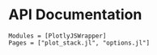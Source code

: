 # API Documentation

```@autodocs
Modules = [PlotlyJSWrapper]
Pages = ["plot_stack.jl", "options.jl"]
```
